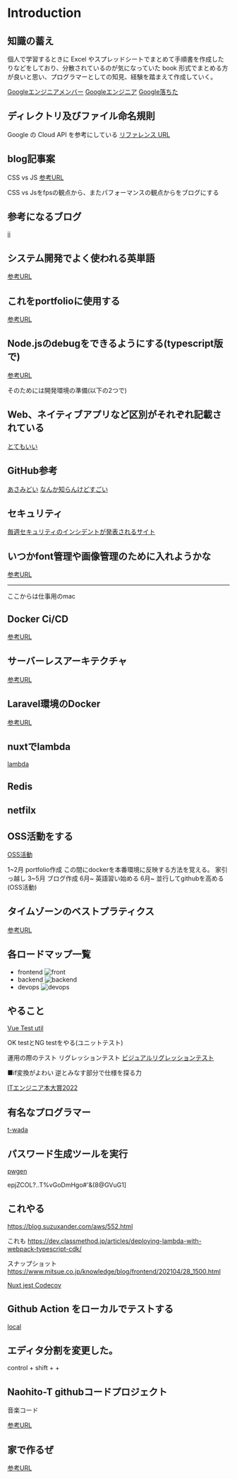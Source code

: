 # Introduction

## 知識の蓄え

個人で学習するときに Excel やスプレッドシートでまとめて手順書を作成したりなどをしており、分散されているのが気になっていた
book 形式でまとめる方が良いと思い、プログラマーとしての知見、経験を踏まえて作成していく。

[Googleエンジニアメンバー](https://github.com/orgs/google/people)
[Googleエンジニア](https://jp.quora.com/gu-guru-no-sofutouea-enjinia-ha-sugoi-desu-ka)
[Google落ちた](https://note.com/grouse324/n/n1f329de5ee50)

## ディレクトリ及びファイル命名規則

Google の Cloud API を参考にしている
[リファレンス URL](https://cloud.google.com/apis/design/naming_convention?hl=ja)

## blog記事案

CSS vs JS
[参考URL](https://developers.google.com/web/fundamentals/design-and-ux/animations/animations-and-performance?hl=ja#css-vs-javascript-performance)

CSS vs Jsをfpsの観点から、またパフォーマンスの観点からをブログにする

## 参考になるブログ

[ii](https://www.i-ryo.com/)

## システム開発でよく使われる英単語

[参考URL](https://hnavi.co.jp/knowledge/blog/english/)

## これをportfolioに使用する

[参考URL](https://coliss.com/articles/build-websites/operation/javascript/native-like-animations-for-page-transitions.html)

## Node.jsのdebugをできるようにする(typescript版で)

[参考URL](https://casualdevelopers.com/tech-school/how-to-debug-nodejs/)

そのためには開発環境の準備(以下の2つで)
[](https://qiita.com/techneconn/items/012bdf1b9ff3881546b3)
[](https://qiita.com/tanakaPH/items/84aedaad8c0f5958a5f0)


## Web、ネイティブアプリなど区別がそれぞれ記載されている
[とてもいい](https://ops-in.com/knowledge/application/app-development-language/)

## GitHub参考

[あさみどい](https://github.com/d0iasm)
[なんか知らんけどすごい](https://github.com/lumakernel)

## セキュリティ

[毎週セキュリティのインシデントが発表されるサイト](https://www.jpcert.or.jp/)

## いつかfont管理や画像管理のために入れようかな

[参考URL](https://coliss.com/articles/build-websites/operation/work/eagle-ver2.html)


---

ここからは仕事用のmac
## Docker Ci/CD

[参考URL](https://circleci.com/ja/blog/docker-and-cicd-tutorial-a-deep-dive-into-containers/)

## サーバーレスアーキテクチャ

[参考URL](https://service.plan-b.co.jp/blog/tech/30863/)

## Laravel環境のDocker

[参考URL](https://qiita.com/ucan-lab/items/5fc1281cd8076c8ac9f4#%E4%BD%BF%E3%81%84%E6%96%B9)

## nuxtでlambda

[lambda](https://qiita.com/kobayashi-m42/items/fbacb46f7603e5a014d7)

## Redis

[](https://qiita.com/gold-kou/items/966d9a0332f4e110c4f8)

## netfilx

[](https://zenn.dev/gunners6518/books/4c4672f32dd100)

## OSS活動をする

[OSS活動](https://knqyf263.hatenablog.com/entry/2020/08/28/074749)

1~2月 portfolio作成
この間にdockerを本番環境に反映する方法を覚える。
家引っ越し
3~5月 ブログ作成
6月~ 英語習い始める
6月~ 並行してgithubを高める(OSS活動)

## タイムゾーンのベストプラティクス

[参考URL](https://www.m3tech.blog/entry/timezone-handling)

## 各ロードマップ一覧

- frontend
![front](./images/frontend.png)
- backend
![backend](images/backend.png)
- devops
![devops](images/devops.png)

## やること

[Vue Test util](https://qiita.com/daiki7nohe/items/8d29e2d9059296b75fa6)

OK testとNG testをやる(ユニットテスト)

運用の際のテスト
リグレッションテスト
[ビジュアルリグレッションテスト](https://tech.medpeer.co.jp/entry/2020/04/10/160000)

■if変換がよわい
逆とみなす部分で仕様を探る力

[ITエンジニア本大賞2022](https://www.publickey1.jp/blog/22/itit202210.html)

## 有名なプログラマー

[t-wada](https://t-wada.hatenablog.jp/)

## パスワード生成ツールを実行

[pwgen](https://qiita.com/icedpasta1832/items/57d0d9805f04b6e79875)

epjZCOL?..T%vGoDmHgo#'&(8@GVuG1]

## これやる

https://blog.suzuxander.com/aws/552.html

これも
https://dev.classmethod.jp/articles/deploying-lambda-with-webpack-typescript-cdk/

スナップショット
https://www.mitsue.co.jp/knowledge/blog/frontend/202104/28_1500.html

[Nuxt jest Codecov](https://gift-tech.co.jp/articles/nuxt-js-jest-codecov/)

## Github Action をローカルでテストする

[local](https://zenn.dev/usagiga/articles/f44be764419e15700247)

## エディタ分割を変更した。

control + shift + +

## Naohito-T githubコードプロジェクト

音楽コード

[参考URL](https://ja.wikipedia.org/wiki/%E6%BC%94%E5%A5%8F%E8%A8%98%E5%8F%B7)

## 家で作るぜ

[参考URL](https://takuzoo3868.hatenablog.com/entry/2017/10/29/033252)
